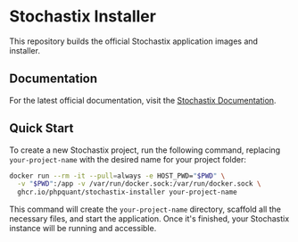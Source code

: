 # Stochastix Installer

This repository builds the official Stochastix application images and installer.

## Documentation

For the latest official documentation, visit the [Stochastix Documentation](https://phpquant.github.io/stochastix-docs).

## Quick Start

To create a new Stochastix project, run the following command, replacing `your-project-name` with the desired name for your project folder:

```bash
docker run --rm -it --pull=always -e HOST_PWD="$PWD" \
  -v "$PWD":/app -v /var/run/docker.sock:/var/run/docker.sock \
  ghcr.io/phpquant/stochastix-installer your-project-name
```

This command will create the `your-project-name` directory, scaffold all the necessary files, and start the application. Once it's finished, your Stochastix instance will be running and accessible.
